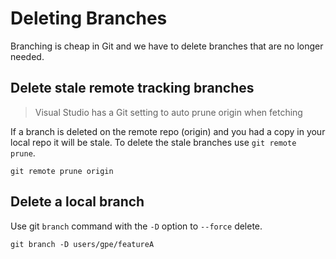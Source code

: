 # Deleting Branches

Branching is cheap in Git and we have to delete branches that are no longer needed.

## Delete stale remote tracking branches

> Visual Studio has a Git setting to auto prune origin when fetching

If a branch is deleted on the remote repo (origin) and you had a copy in your local repo it will be stale. To delete the stale branches use `git remote prune`.

```git
git remote prune origin
```

## Delete a local branch

Use git `branch` command with the `-D` option to `--force` delete.

```git
git branch -D users/gpe/featureA
```
